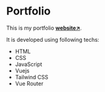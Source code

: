 # Portfolio
This is my portfolio **[website↗️](https://kishorkamal.netlify.app/)**. 

It is developed using following techs:
- HTML
- CSS
- JavaScript 
- Vuejs
- Tailwind CSS
- Vue Router

